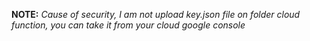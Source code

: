 **NOTE:** 
_Cause of security, I am not upload key.json file on folder cloud function, you can take it from your cloud google console_


